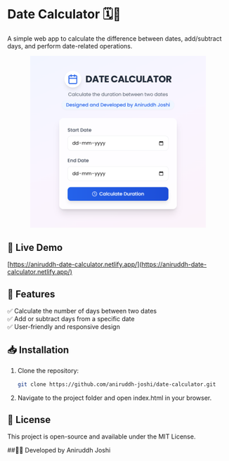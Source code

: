 # Date Calculator 🗓️🚀  

A simple web app to calculate the difference between dates, add/subtract days, and perform date-related operations.  

<p align="center">
  <img src="001_calc.png" alt="Date Calculator" width="400">
</p>   

## 🔗 Live Demo  
[https://aniruddh-date-calculator.netlify.app/](https://aniruddh-date-calculator.netlify.app/)  

## 📌 Features  
✅ Calculate the number of days between two dates  
✅ Add or subtract days from a specific date  
✅ User-friendly and responsive design  

## 📥 Installation  
1. Clone the repository:  
   ```bash
   git clone https://github.com/aniruddh-joshi/date-calculator.git
2. Navigate to the project folder and open index.html in your browser.

## 📜 License
This project is open-source and available under the MIT License.

##👨‍💻 Developed by Aniruddh Joshi
